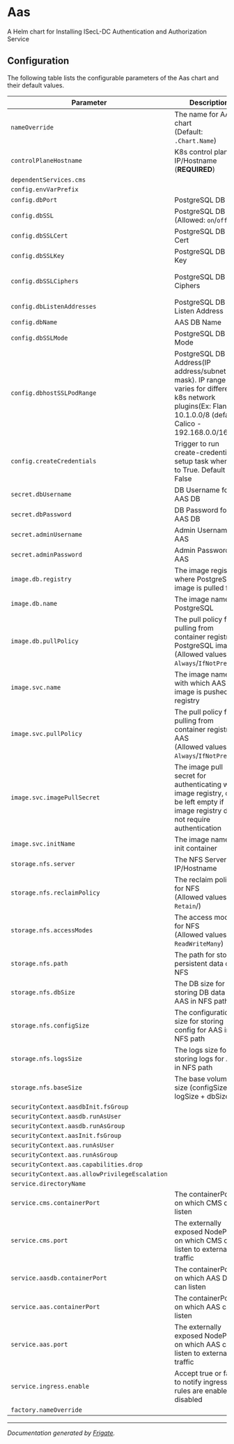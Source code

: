 
Aas
===========

A Helm chart for Installing ISecL-DC Authentication and Authorization Service


## Configuration

The following table lists the configurable parameters of the Aas chart and their default values.

| Parameter                | Description             | Default        |
| ------------------------ | ----------------------- | -------------- |
| `nameOverride` | The name for AAS chart<br> (Default: `.Chart.Name`) | `""` |
| `controlPlaneHostname` | K8s control plane IP/Hostname<br> (**REQUIRED**) | `"<user input>"` |
| `dependentServices.cms` |  | `"cms"` |
| `config.envVarPrefix` |  | `"AAS"` |
| `config.dbPort` | PostgreSQL DB port | `5432` |
| `config.dbSSL` | PostgreSQL DB SSL<br> (Allowed: `on`/`off`) | `"on"` |
| `config.dbSSLCert` | PostgreSQL DB SSL Cert | `"/etc/postgresql/secrets/server.crt"` |
| `config.dbSSLKey` | PostgreSQL DB SSL Key | `"/etc/postgresql/secrets/server.key"` |
| `config.dbSSLCiphers` | PostgreSQL DB SSL Ciphers | `"ECDHE-ECDSA-AES256-GCM-SHA384:ECDHE-RSA-AES256-GCM-SHA384:ECDHE-ECDSA-AES128-GCM-SHA256:ECDHE-RSA-AES128-GCM-SHA256"` |
| `config.dbListenAddresses` | PostgreSQL DB Listen Address | `"*"` |
| `config.dbName` | AAS DB Name | `"aasdb"` |
| `config.dbSSLMode` | PostgreSQL DB SSL Mode | `"verify-full"` |
| `config.dbhostSSLPodRange` | PostgreSQL DB Host Address(IP address/subnet-mask). IP range varies for different k8s network plugins(Ex: Flannel - 10.1.0.0/8 (default), Calico - 192.168.0.0/16). | `"10.1.0.0/8"` |
| `config.createCredentials` | Trigger to run create-credentials setup task when set to True. Default is False | `true` |
| `secret.dbUsername` | DB Username for AAS DB | `null` |
| `secret.dbPassword` | DB Password for AAS DB | `null` |
| `secret.adminUsername` | Admin Username for AAS | `null` |
| `secret.adminPassword` | Admin Password for AAS | `null` |
| `image.db.registry` | The image registry where PostgreSQL image is pulled from | `"dockerhub.io"` |
| `image.db.name` | The image name of PostgreSQL | `"postgres:11.7"` |
| `image.db.pullPolicy` | The pull policy for pulling from container registry for PostgreSQL image<br> (Allowed values: `Always`/`IfNotPresent`) | `"Always"` |
| `image.svc.name` | The image name with which AAS image is pushed to registry | `"<user input>"` |
| `image.svc.pullPolicy` | The pull policy for pulling from container registry for AAS<br> (Allowed values: `Always`/`IfNotPresent`) | `"Always"` |
| `image.svc.imagePullSecret` | The image pull secret for authenticating with image registry, can be left empty if image registry does not require authentication | `null` |
| `image.svc.initName` | The image name of init container | `"<user input>"` |
| `storage.nfs.server` | The NFS Server IP/Hostname | `"<user input>"` |
| `storage.nfs.reclaimPolicy` | The reclaim policy for NFS<br> (Allowed values: `Retain`/) | `"Retain"` |
| `storage.nfs.accessModes` | The access modes for NFS<br> (Allowed values: `ReadWriteMany`) | `"ReadWriteMany"` |
| `storage.nfs.path` | The path for storing persistent data on NFS | `"/mnt/nfs_share"` |
| `storage.nfs.dbSize` | The DB size for storing DB data for AAS in NFS path | `"1Gi"` |
| `storage.nfs.configSize` | The configuration size for storing config for AAS in NFS path | `"10Mi"` |
| `storage.nfs.logsSize` | The logs size for storing logs for AAS in NFS path | `"1Gi"` |
| `storage.nfs.baseSize` | The base volume size (configSize + logSize + dbSize) | `"2.1Gi"` |
| `securityContext.aasdbInit.fsGroup` |  | `1001` |
| `securityContext.aasdb.runAsUser` |  | `1001` |
| `securityContext.aasdb.runAsGroup` |  | `1001` |
| `securityContext.aasInit.fsGroup` |  | `1001` |
| `securityContext.aas.runAsUser` |  | `1001` |
| `securityContext.aas.runAsGroup` |  | `1001` |
| `securityContext.aas.capabilities.drop` |  | `["all"]` |
| `securityContext.aas.allowPrivilegeEscalation` |  | `false` |
| `service.directoryName` |  | `"authservice"` |
| `service.cms.containerPort` | The containerPort on which CMS can listen | `8445` |
| `service.cms.port` | The externally exposed NodePort on which CMS can listen to external traffic | `30445` |
| `service.aasdb.containerPort` | The containerPort on which AAS DB can listen | `5432` |
| `service.aas.containerPort` | The containerPort on which AAS can listen | `8444` |
| `service.aas.port` | The externally exposed NodePort on which AAS can listen to external traffic | `30444` |
| `service.ingress.enable` | Accept true or false to notify ingress rules are enable or disabled | `false` |
| `factory.nameOverride` |  | `""` |



---
_Documentation generated by [Frigate](https://frigate.readthedocs.io)._


